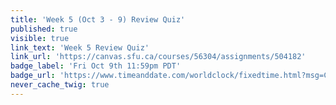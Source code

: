 ```yaml
---
title: 'Week 5 (Oct 3 - 9) Review Quiz'
published: true
visible: true
link_text: 'Week 5 Review Quiz'
link_url: 'https://canvas.sfu.ca/courses/56304/assignments/504182'
badge_label: 'Fri Oct 9th 11:59pm PDT'
badge_url: 'https://www.timeanddate.com/worldclock/fixedtime.html?msg=CMPT-363+Week+5+Review+Quiz+Due+Date&iso=20201009T235900'
never_cache_twig: true
---
```

